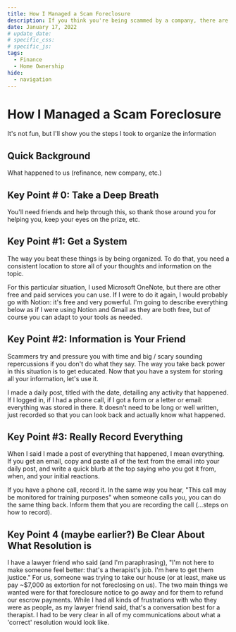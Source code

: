 ```yaml
---
title: How I Managed a Scam Foreclosure
description: If you think you're being scammed by a company, there are some simple and global protection steps you can take to mitigate the impacts
date: January 17, 2022
# update_date:
# specific_css:
# specific_js:
tags:
  - Finance
  - Home Ownership
hide:
  - navigation
---
```


# How I Managed a Scam Foreclosure

It's not fun, but I'll show you the steps I took to organize the information

## Quick Background

What happened to us (refinance, new company, etc.)

## Key Point # 0: Take a Deep Breath

You'll need friends and help through this, so thank those around you for helping you, keep your eyes on the prize, etc.

## Key Point #1: Get a System

The way you beat these things is by being organized. To do that, you need a consistent location to store all of your thoughts and information on the topic.

For this particular situation, I used Microsoft OneNote, but there are other free and paid services you can use. If I were to do it again, I would probably go with Notion: it's free and very powerful. I'm going to describe everything below as if I were using Notion and Gmail as they are both free, but of course you can adapt to your tools as needed.

## Key Point #2: Information is Your Friend

Scammers try and pressure you with time and big / scary sounding repercussions if you don't do what they say. The way you take back power in this situation is to get educated. Now that you have a system for storing all your information, let's use it.

I made a daily post, titled with the date, detailing any activity that happened. If I logged in, if I had a phone call, if I got a form or a letter or email: everything was stored in there. It doesn't need to be long or well written, just recorded so that you can look back and actually know what happened.

## Key Point #3: Really Record Everything

When I said I made a post of everything that happened, I mean everything. If you get an email, copy and paste all of the text from the email into your daily post, and write a quick blurb at the top saying who you got it from, when, and your initial reactions.

If you have a phone call, record it. In the same way you hear, "This call may be monitored for training purposes" when someone calls you, you can do the same thing back. Inform them that you are recording the call (...steps on how to record).

## Key Point 4 (maybe earlier?) Be Clear About What Resolution is

I have a lawyer friend who said (and I'm paraphrasing), "I'm not here to make someone feel better: that's a therapist's job. I'm here to get them justice." For us, someone was trying to take our house (or at least, make us pay ~$7,000 as extortion for not foreclosing on us). The two main things we wanted were for that foreclosure notice to go away and for them to refund our escrow payments. While I had all kinds of frustrations with who they were as people, as my lawyer friend said, that's a conversation best for a therapist. I had to be very clear in all of my communications about what a 'correct' resolution would look like.

[^1]:
